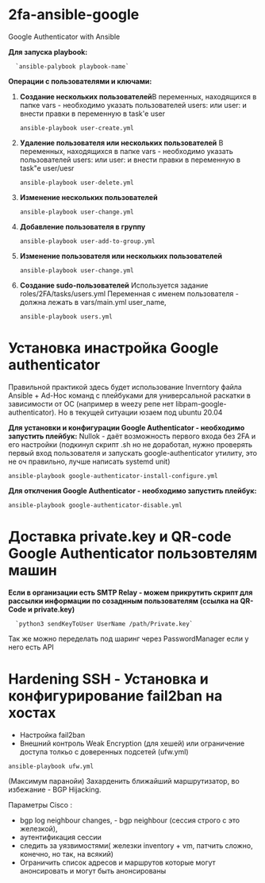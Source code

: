 # 2fa-ansible-google
Google Authenticator with Ansible


<b>Для запуска playbook:</b>

      
      `ansible-palybook playbook-name`


<b>Операции с пользователями и ключами:</b>


1) <b>Создание нескольких пользователей</b>В переменных, находящихся в папке vars - необходимо указать пользователей users:  или user: и внести правки в переменную в task'e user
  
      
      `ansible-playbook user-create.yml`
      
      
 2) <b>Удаление пользователя или нескольких пользователей</b> В переменных, находящихся в папке vars - необходимо указать пользователей users:  или user: и внести правки в переменную в task"e user/uesr

      
      `ansible-playbook user-delete.yml`
 
 
 3) <b>Изменение нескольких пользователей</b>


      
      `ansible-playbook user-change.yml`       
       
       
 4) <b>Добавление пользователя в группу</b>

      
      `ansible-playbook user-add-to-group.yml`



 5) <b>Изменение пользователя или нескольких пользователей</b>

      
      `ansible-playbook user-change.yml`


6) <b>Создание sudo-пользователей</b>
Используется задание roles/2FA/tasks/users.yml
Переменная с именем пользователя - должна лежать в vars/main.yml user_name, 
  
      
      `ansible-playbook users.yml`


# Установка инастройка Google authenticator

Правильной практикой здесь будет использование Inverntory файла Ansible + Ad-Hoc команд с плейбуками для универсальной раскатки в зависимости от ОС (например в weezy репе нет libpam-google-authenticator). Но в текущей ситуации юзаем под ubuntu 20.04

<b>Для установки и конфигурации Google Authenticator - необходимо запустить плейбук:</b>
Nullok - даёт возможность первого входа без 2FA и его настройки (подкинул скрипт .sh но не доработал, нужно проверять первый вход пользователя и запускать google-authenticator утилиту, это не оч правильно, лучше написать systemd unit)

`ansible-playbook google-authenticator-install-configure.yml`

<b>Для отклчения Google Authenticator - необходимо запустить плейбук:</b>


`ansible-playbook google-authenticator-disable.yml`


# Доставка private.key и QR-code Google Authenticator пользовтелям машин

<b>Если в организации есть SMTP Relay - можем прикрутить скрипт для рассылки информации по созаднным пользователям (ссылка на QR-Code и private.key) </b>

      `python3 sendKeyToUser UserName /path/Private.key`

Так же можно переделать под шаринг через PasswordManager если у него есть API



# Hardening SSH - Установка и конфигурирование fail2ban на хостах 

- Настройка fail2ban
- Внешний контроль Weak Encryption (для хешей) или ограничение доступа толкьо с доверенных подсетей (ufw.yml)

`ansible-playbook ufw.yml`

(Максимум паранойи)
Захарденить ближайший маршрутизатор, во избежание - BGP Hijacking.

Параметры Cisco :
- bgp log neighbour changes, - bgp neighbour <ip> (сессия строго с это железкой),
- аутентификация сессии
- следить за уязвимостями( железки inventory + vm, патчить сложно, конечно, но так, на всякий)
- Ограничить список адресов и маршрутов которые могут анонсировать и могут быть анонсированы
